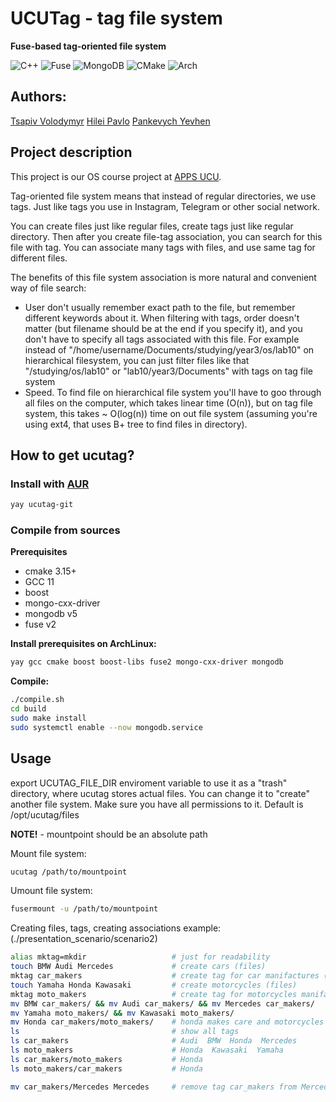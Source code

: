# UCUTag - tag file system
**Fuse-based tag-oriented file system**

![C++](https://img.shields.io/badge/c++-%2300599C.svg?style=for-the-badge&logo=c%2B%2B&logoColor=white)
![Fuse](https://img.shields.io/badge/Fuse-%2300599C.svg?style=for-the-badge&color=0f4b4f)
![MongoDB](https://img.shields.io/badge/MongoDB-%234ea94b.svg?style=for-the-badge&logo=mongodb&logoColor=white)
![CMake](https://img.shields.io/badge/CMake-%23008FBA.svg?style=for-the-badge&logo=cmake&logoColor=white)
![Arch](https://img.shields.io/badge/Arch%20Linux-1793D1?logo=arch-linux&logoColor=fff&style=for-the-badge)

## Authors:
[Tsapiv Volodymyr](https://github.com/Tsapiv)
[Hilei Pavlo](https://github.com/Pavlik1400)
[Pankevych Yevhen](https://github.com/yewhenp)

## Project description
This project is our OS course project at [APPS UCU](https://apps.ucu.edu.ua/).

Tag-oriented file system means that instead of regular directories, we use tags. Just like tags you use in Instagram, Telegram or other social network.

You can create files just like regular files, create tags just like regular directory. Then after you create file-tag association, you can search for this file with tag. You can associate many tags with files, and use same tag for different files.

The benefits of this file system association is more natural and convenient way of file search: 
- User don't usually remember exact path to the file, but remember different keywords about it. When filtering with tags, order doesn't matter (but filename should be at the end if you specify it), and you don't have to specify all tags associated with this file. For example instead of "/home/username/Documents/studying/year3/os/lab10" on hierarchical filesystem, you can just filter files like that "/studying/os/lab10" or "lab10/year3/Documents" with tags on tag file system
- Speed. To find file on hierarchical file system you'll have to goo through all files on the computer, which takes linear time (O(n)), but on tag file system, this takes ~ O(log(n)) time on out file system (assuming you're using ext4, that uses B+ tree to find files in directory). 

## How to get ucutag?
### Install with [AUR](https://aur.archlinux.org/packages/ucutag/)
```bash
yay ucutag-git
```

### Compile from sources
**Prerequisites**
- cmake 3.15+
- GCC 11
- boost
- mongo-cxx-driver
- mongodb v5
- fuse v2

**Install prerequisites on ArchLinux:**
```bash
yay gcc cmake boost boost-libs fuse2 mongo-cxx-driver mongodb
```

**Compile:**
```bash
./compile.sh
cd build
sudo make install
sudo systemctl enable --now mongodb.service
```
## Usage
export UCUTAG_FILE_DIR enviroment variable to use it as a "trash" directory, where ucutag stores actual files. You can change it to "create" another file system. Make sure you have all permissions to it. Default is /opt/ucutag/files

**NOTE!** - mountpoint should be an absolute path

Mount file system:
```bash
ucutag /path/to/mountpoint
```

Umount file system:
```bash
fusermount -u /path/to/mountpoint
```

Creating files, tags, creating associations example: (./presentation_scenario/scenario2)
```bash
alias mktag=mkdir                   # just for readability
touch BMW Audi Mercedes             # create cars (files)
mktag car_makers                    # create tag for car manifactures (tag)
touch Yamaha Honda Kawasaki         # create motorcycles (files)
mktag moto_makers                   # create tag for motorcycles manifactures (tag)
mv BMW car_makers/ && mv Audi car_makers/ && mv Mercedes car_makers/    # create association car manifacturer - car_makers
mv Yamaha moto_makers/ && mv Kawasaki moto_makers/
mv Honda car_makers/moto_makers/    # honda makes care and motorcycles
ls                                  # show all tags
ls car_makers                       # Audi  BMW  Honda  Mercedes             
ls moto_makers                      # Honda  Kawasaki  Yamaha
ls car_makers/moto_makers           # Honda
ls moto_makers/car_makers           # Honda

mv car_makers/Mercedes Mercedes     # remove tag car_makers from Mercedes 
```
